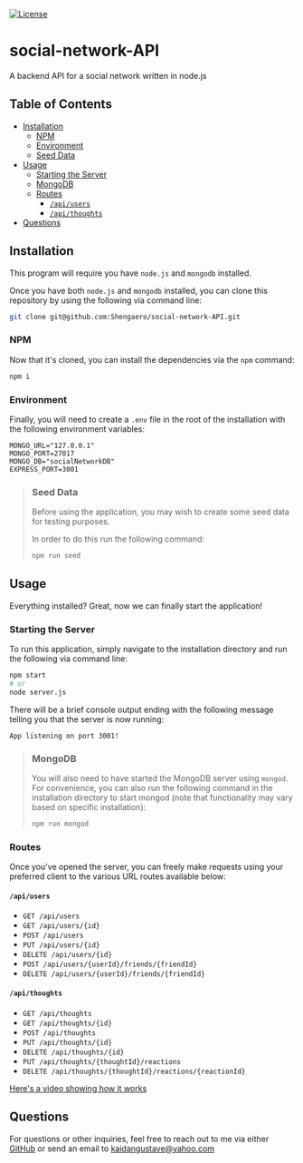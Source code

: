 [![License](https://img.shields.io/badge/License-MIT-yellow.svg)](https://opensource.org/licenses/MIT)
# social-network-API
A backend API for a social network written in node.js

## Table of Contents
* [Installation](#installation)
    * [NPM](#npm)
    * [Environment](#environment)
    * [Seed Data](#seed-data)
* [Usage](#usage)
    * [Starting the Server](#starting-the-server)
    * [MongoDB](#mongodb)
    * [Routes](#routes)
        * [`/api/users`](#apiusers)
        * [`/api/thoughts`](#apithoughts)
* [Questions](#questions)

## Installation
This program will require you have `node.js` and `mongodb` installed.

Once you have both `node.js` and `mongodb` installed, you can clone this repository by using the following via command line:
```bash
git clone git@github.com:Shengaero/social-network-API.git
```

### NPM
Now that it's cloned, you can install the dependencies via the `npm` command:
```bash
npm i
```

### Environment
Finally, you will need to create a `.env` file in the root of the installation with the following environment variables:
```properties
MONGO_URL="127.0.0.1"
MONGO_PORT=27017
MONGO_DB="socialNetworkDB"
EXPRESS_PORT=3001
```

> ### Seed Data
> Before using the application, you may wish to create some seed data for testing purposes.
>
> In order to do this run the following command:
> ```bash
> npm run seed
> ```

## Usage
Everything installed? Great, now we can finally start the application!

### Starting the Server
To run this application, simply navigate to the installation directory and run the following via command line:
```bash
npm start
# or
node server.js
```

There will be a brief console output ending with the following message telling you that the server is now running:
```
App listening on port 3001!
```

> ### MongoDB
> You will also need to have started the MongoDB server using `mongod`. For convenience, you can also run the following command in the installation directory to start mongod (note that functionality may vary based on specific installation):
> ```bash
> npm run mongod
> ```

### Routes
Once you've opened the server, you can freely make requests using your preferred client to the various URL routes available below:

#### `/api/users`
- `GET /api/users`
- `GET /api/users/{id}`
- `POST /api/users`
- `PUT /api/users/{id}`
- `DELETE /api/users/{id}`
- `POST /api/users/{userId}/friends/{friendId}`
- `DELETE /api/users/{userId}/friends/{friendId}`

#### `/api/thoughts`
- `GET /api/thoughts`
- `GET /api/thoughts/{id}`
- `POST /api/thoughts`
- `PUT /api/thoughts/{id}`
- `DELETE /api/thoughts/{id}`
- `PUT /api/thoughts/{thoughtId}/reactions`
- `DELETE /api/thoughts/{thoughtId}/reactions/{reactionId}`

[Here's a video showing how it works](https://youtu.be/ec-th0r8kjI)

## Questions
For questions or other inquiries, feel free to reach out to me via either [GitHub](https://github.com/Shengaero) or send an email to kaidangustave@yahoo.com
